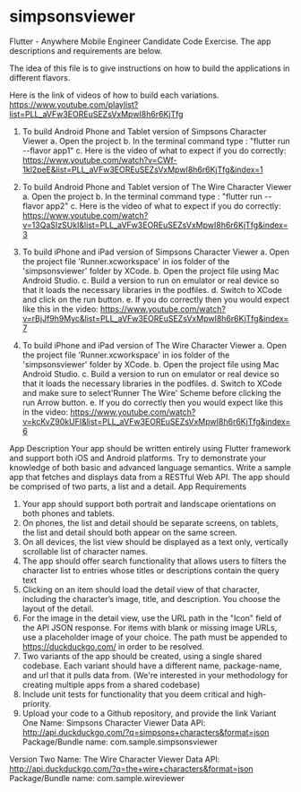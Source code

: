 # simpsonsviewer

Flutter - Anywhere Mobile Engineer Candidate Code Exercise.
The app descriptions and requirements are below.  

The idea of this file is to give instructions on how to build the applications
in different flavors.

Here is the link of videos of how to build each variations.
https://www.youtube.com/playlist?list=PLL_aVFw3EOREuSEZsVxMpwI8h6r6KjTfg

1. To build Android Phone and Tablet version of Simpsons Character Viewer
a. Open the project
b. In the terminal command type : "flutter run --flavor app1"
c. Here is the video of what to expect if you do correctly: https://www.youtube.com/watch?v=CWf-1kl2peE&list=PLL_aVFw3EOREuSEZsVxMpwI8h6r6KjTfg&index=1

2. To build Android Phone and Tablet version of The Wire Character Viewer
a. Open the project
b. In the terminal command type : "flutter run --flavor app2"
c. Here is the video of what to expect if you do correctly:
https://www.youtube.com/watch?v=13QaSIzSUkI&list=PLL_aVFw3EOREuSEZsVxMpwI8h6r6KjTfg&index=3

3. To build iPhone and iPad version of Simpsons Character Viewer
a. Open the project file 'Runner.xcworkspace' in ios folder of the 'simpsonsviewer' folder by XCode.
b. Open the project file using Mac Android Studio.
c. Build a version to run on emulator or real device so that it loads the necessary libraries in the podfiles.
d. Switch to XCode and click on the run button.
e. If you do correctly then you would expect like this in the video: 
https://www.youtube.com/watch?v=rBjJf9h9Myc&list=PLL_aVFw3EOREuSEZsVxMpwI8h6r6KjTfg&index=7

4. To build iPhone and iPad version of The Wire Character Viewer
a. Open the project file 'Runner.xcworkspace' in ios folder of the 'simpsonsviewer' folder by XCode.
b. Open the project file using Mac Android Studio.
c. Build a version to run on emulator or real device so that it loads the necessary libraries in the podfiles.
d. Switch to XCode and make sure to select'Runner The Wire' Scheme before clicking the run Arrow button.
e. If you do correctly then you would expect like this in the video: 
https://www.youtube.com/watch?v=kcKvZ90kUFI&list=PLL_aVFw3EOREuSEZsVxMpwI8h6r6KjTfg&index=6



App Description
Your app should be written entirely using Flutter framework and support both iOS and Android platforms. Try to demonstrate your knowledge of both basic and advanced language semantics.
Write a sample app that fetches and displays data from a RESTful Web API. The app should be comprised of two parts, a list and a detail.
App Requirements
1. Your app should support both portrait and landscape orientations on both phones and tablets.
2. On phones, the list and detail should be separate screens, on tablets, the list and detail should both appear on the same screen.
3. On all devices, the list view should be displayed as a text only, vertically scrollable list of character names.
4. The app should offer search functionality that allows users to filters the character list to entries whose titles or descriptions contain the query text
5. Clicking on an item should load the detail view of that character, including the character’s image, title, and description. You choose the layout of the detail.
6. For the image in the detail view, use the URL path in the "Icon" field of the API JSON response. For items with blank or missing image URLs, use a placeholder image of your choice. The path must be appended to https://duckduckgo.com/ in order to be resolved.
7. Two variants of the app should be created, using a single shared codebase. Each variant should have a different name, package-name, and url that it pulls data from. (We're interested in your methodology for creating multiple apps from a shared codebase)
8. Include unit tests for functionality that you deem critical and high-priority.
9. Upload your code to a Github repository, and provide the link
Variant One
Name: Simpsons Character Viewer
Data API: http://api.duckduckgo.com/?q=simpsons+characters&format=json Package/Bundle name: com.sample.simpsonsviewer
   
Version Two
Name: The Wire Character Viewer
Data API: http://api.duckduckgo.com/?q=the+wire+characters&format=json Package/Bundle name: com.sample.wireviewer
